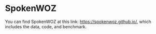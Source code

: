 # SpokenWOZ

You can find SpokenWOZ at this link: https://spokenwoz.github.io/, which includes the data, code, and benchmark.
